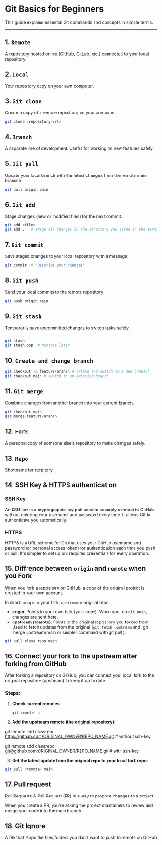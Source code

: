# Git Basics for Beginners

This guide explains essential Git commands and concepts in simple terms.

---

## 1. `Remote`
A repository hosted online (GitHub, GitLab, etc.) connected to your local repository.

## 2. `Local`
Your repository copy on your own computer.

## 3. `Git clone`
Create a copy of a remote repository on your computer.

```bash
git clone <repository-url>

```

## 4. `Branch`
A separate line of development. Useful for working on new features safely.


## 5. `Git pull`
Update your local branch with the latest changes from the remote main bransch.

```bash
git pull origin main

```
## 6. `Git add`
Stage changes (new or modified files) for the next commit.

```bash
git add <file>
git add .   # stage all changes in the directory you stand in the terminal 

```
## 7. `Git commit`
Save staged changes to your local repository with a message.

```bash
git commit -m "Describe your changes"

```

## 8. `Git push`

Send your local commits to the remote repository

```bash
git push origin main

```

## 9. `Git stash`

Temporarily save uncommitted changes to switch tasks safely. 

```bash

git stash
git stash pop  # restore later

```
## 10. `Create and change branch`

```bash
git checkout -b feature-branch # create and switch to a new bransch 
git checkout main # switch to an existing branch 

```

## 11. `Git merge`

Combine changes from another branch into your current branch.

```bash
git checkout main
git merge feature-branch
```
## 12. `Fork`

A personal copy of someone else’s repository to make changes safely. 

## 13. `Repo`

Shortname for respitory 


## 14. SSH Key & HTTPS authentication

### SSH Key
An SSH key is a cryptographic key pair used to securely connect to GitHub without entering your username and password every time. It allows Git to authenticate you automatically.

### HTTPS
HTTPS is a URL scheme for Git that uses your GitHub username and password (or personal access token) for authentication each time you push or pull. It's simpler to set up but requires credentials for every operation.


## 15. Diffrence between `origin` and `remote` when you Fork

When you fork a repository on GitHub, a copy of the original project is created in your own account.

In short: `origin` = your fork, `upstream` = original repo.

- **origin**: Points to your own fork (your copy). When you run `git push`, changes are sent here.  
- **upstream (remote)**: Points to the original repository you forked from. Used to fetch updates from the original (`git fetch upstream` and `git merge upstream/main or simpler command with git pull <remote> <branch> ).

```bash
git pull class_repo main 
```

## 16. Connect your fork to the upstream after forking from GitHub

After forking a repository on GitHub, you can connect your local fork to the original repository (upstream) to keep it up to date.

### Steps:

1. **Check current remotes**:
   ```bash
   git remote -v
   ```

2. **Add the upstream remote (the original repository)**:

git remote add classrepo https://github.com/ORIGINAL_OWNER/REPO_NAME.git # without ssh-key 

git remote add classrepo git@github.com:ORIGINAL_OWNER/REPO_NAME.git # with ssh-key

3. **Get the latest update from the original repo to your local fork repo**: 

 ```bash
git pull <remote> main
 ```
## 17. Pull request 

Pull Requests
A Pull Request (PR) is a way to propose changes to a project.

When you create a PR, you’re asking the project maintainers to review and merge your code into the main branch

## 18. Git Ignore 

A file that stops the files/folders you don`t want to push to remote on GitHub 

